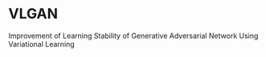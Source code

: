 # VLGAN
Improvement  of  Learning Stability of Generative Adversarial Network Using Variational Learning
